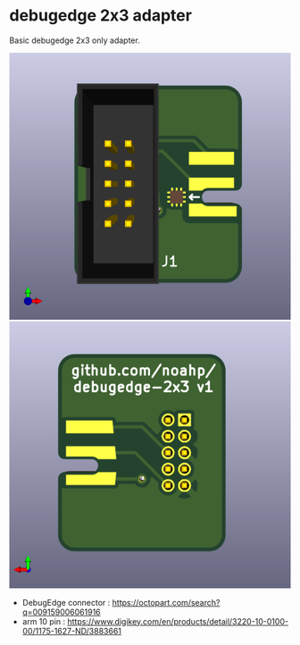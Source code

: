 # debugedge 2x3 adapter

Basic debugedge 2x3 only adapter.

![top](debugedge-2x6_top.png) ![bottom](debugedge-2x6_bottom.png)

- DebugEdge connector : https://octopart.com/search?q=009159006061916
- arm 10 pin : https://www.digikey.com/en/products/detail/3220-10-0100-00/1175-1627-ND/3883661
